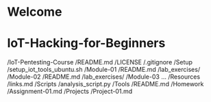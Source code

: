# Welcome 

# IoT-Hacking-for-Beginners

/IoT-Pentesting-Course
    /README.md
    /LICENSE
    /.gitignore
    /Setup
        /setup_iot_tools_ubuntu.sh
    /Module-01
        /README.md
        /lab_exercises/
    /Module-02
        /README.md
        /lab_exercises/
    /Module-03
        ...
    /Resources
        /links.md
    /Scripts
        /analysis_script.py
    /Tools
        /README.md
    /Homework
        /Assignment-01.md
    /Projects
        /Project-01.md


